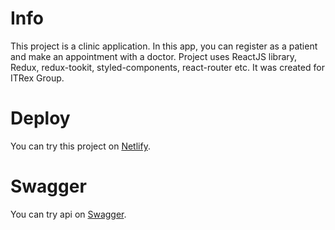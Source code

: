# Info

This project is a clinic application. In this app, you can register as a patient and make an appointment with a doctor. Project uses ReactJS library, Redux, redux-tookit, styled-components, react-router etc.
It was created for ITRex Group.

# Deploy

You can try this project on [Netlify](https://sleepy-banach-c8c81d.netlify.app/).

# Swagger

You can try api on [Swagger](https://reactlabapi.herokuapp.com/api/docs/#/).
